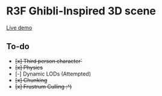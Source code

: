 # R3F Ghibli-Inspired 3D scene

[Live demo](https://carbine28.github.io/ghibli-grass-v2/)

## To-do
- ~~[x] Third person character`~~
- ~~[x] Physics~~
- [-] Dynamic LODs (Attempted)
- ~~[x] Chunking~~
- ~~[x] Frustrum Culling :^)~~
